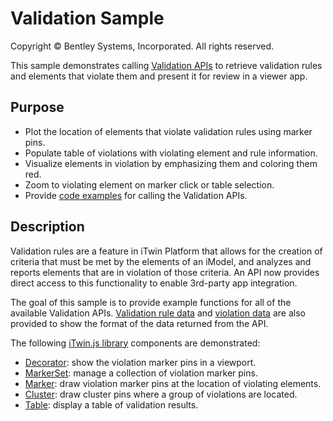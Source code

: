 # Validation Sample

Copyright © Bentley Systems, Incorporated. All rights reserved.

This sample demonstrates calling [Validation APIs](https://developer.bentley.com/api-groups/project-delivery/apis/validation/operations/get-validation-run/) to retrieve validation rules and elements that violate them and present it for review in a viewer app. 

## Purpose

- Plot the location of elements that violate validation rules using marker pins.
- Populate table of violations with violating element and rule information.
- Visualize elements in violation by emphasizing them and coloring them red.
- Zoom to violating element on marker click or table selection.
- Provide [code examples](./ValidationClient.ts) for calling the Validation APIs.

## Description

Validation rules are a feature in iTwin Platform that allows for the creation of criteria that must be met by the elements of an iModel, and analyzes and reports elements that are in violation of those criteria. An API now provides direct access to this functionality to enable 3rd-party app integration.

The goal of this sample is to provide example functions for all of the available Validation APIs. [Validation rule data](./ValidationRuleJson.ts) and [violation data](./ValidationResultJson.xts) are also provided to show the format of the data returned from the API.

The following [iTwin.js library](https://www.itwinjs.org/reference/) components are demonstrated:

- [Decorator](https://www.itwinjs.org/reference/imodeljs-frontend/views/decorator/): show the violation marker pins in a viewport.
- [MarkerSet](https://www.itwinjs.org/reference/imodeljs-frontend/views/markerset/): manage a collection of violation marker pins.
- [Marker](https://www.itwinjs.org/reference/imodeljs-frontend/views/marker/): draw violation marker pins at the location of violating elements.
- [Cluster](https://www.itwinjs.org/reference/imodeljs-frontend/views/cluster/): draw cluster pins where a group of violations are located.
- [Table](https://www.itwinjs.org/reference/ui-components/table/): display a table of validation results.
